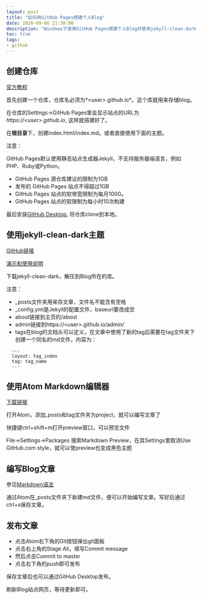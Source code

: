 ```yaml
---
layout: post
title: "如何用GitHub Pages搭建个人Blog"
date: 2020-09-06 21:30:00
description: "Windows下使用GitHub Pages搭建个人Blog并使用jekyll-clean-dark主题"
toc: true
tags:
- github
---
```




## 创建仓库
[官方教程](https://docs.github.com/cn/github/working-with-github-pages/creating-a-github-pages-site)

首先创建一个仓库，仓库名必须为*\<user\>.github.io*。这个库就用来存储blog。

在仓库的Settings->GitHub Pages里会显示站点的URL为*https://\<user\>.github.io*, 这样就搭建好了。

在**根目录**下，创建index.html/index.md。或者直接使用下面的主题。

注意：

GitHub Pages默认使用静态站点生成器Jekyll，不支持服务器端语言，例如PHP、Ruby或Python。

- GitHub Pages 源仓库建议的限制为1GB
- 发布的 GitHub Pages 站点不得超过1GB
- GitHub Pages 站点的软带宽限制为每月100G。
- GitHub Pages 站点的软限制为每小时10次构建

最后安装[GitHub Desktop](https://desktop.github.com/), 将仓库clone到本地。  



## 使用jekyll-clean-dark主题
[GitHub链接](https://github.com/streetturtle/jekyll-clean-dark)

[演示和使用说明](http://pavelmakhov.com/jekyll-clean-dark/)

下载jekyll-clean-dark，解压到Blog所在的库。

注意：
- _posts文件夹用来存文章，文件名不能含有空格
- _config.yml是Jekyll的配置文件，baseurl要改成空
- about链接到主页的/about
- admin链接到https://\<user\>.github.io/admin/
- tags在blog的文档头可以定义，在文章中使用了新的tag后需要在tag文件夹下创建一个同名的md文件，内容为：
````
  ---
  layout: tag_index
  tag: tag_name
  ---
````  


## 使用Atom Markdown编辑器
[下载链接](https://atom.io/)

打开Atom，添加_posts和tag文件夹为project，就可以编写文章了

快捷键ctrl+shift+m打开preview窗口，可以预览文件

File->Settings->Packages 搜索Markdown Preview，在其Settings里取消Use GitHub.com style，就可以使preview也变成黑色主题  



## 编写Blog文章
参见[Markdown语法](/_posts/2020/09/06/Markdown语法)

通过Atom在_posts文件夹下新建md文件，便可以开始编写文章。写好后通过ctrl+s保存文章。    



## 发布文章
- 点击Atom右下角的Git按钮弹出git面板
- 点击右上角的Stage All，填写Commit message
- 然后点击Commit to master
- 点击右下角的push即可发布

保存文章后也可以通过GitHub Desktop发布。

刷新Blog站点网页，等待更新即可。
